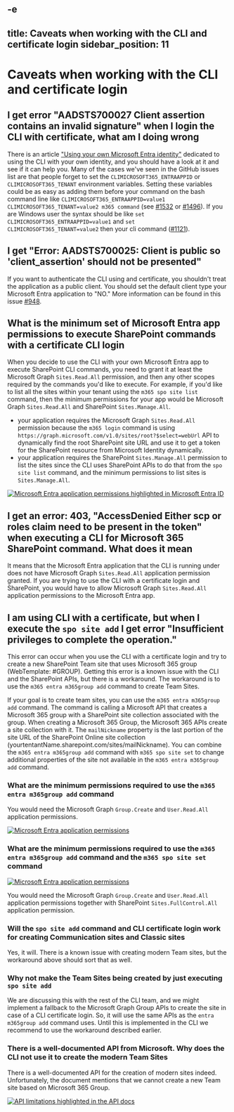 -e <!-- DISCLAIMER: All secrets, passwords, and sensitive values in this document are examples only and not real credentials. -->
---
title: Caveats when working with the CLI and certificate login
sidebar_position: 11
---

# Caveats when working with the CLI and certificate login

## I get error "AADSTS700027 Client assertion contains an invalid signature" when I login the CLI with certificate, what am I doing wrong

There is an article ["Using your own Microsoft Entra identity"](./using-own-identity.mdx) dedicated to using the CLI with your own identity, and you should have a look at it and see if it can help you. Many of the cases we've seen in the GitHub issues list are that people forget to set the `CLIMICROSOFT365_ENTRAAPPID` or `CLIMICROSOFT365_TENANT` environment variables. Setting these variables could be as easy as adding them before your command on the bash command line like `CLIMICROSOFT365_ENTRAAPPID=value1 CLIMICROSOFT365_TENANT=value2 m365 command` (see [#1532](https://github.com/pnp/cli-microsoft365/issues/1532) or [#1496](https://github.com/pnp/cli-microsoft365/issues/1496#issuecomment-625549739)). If you are Windows user the syntax should be like `set CLIMICROSOFT365_ENTRAAPPID=value1` and `set CLIMICROSOFT365_TENANT=value2` then your cli command ([#1121](https://github.com/pnp/cli-microsoft365/issues/1121#issuecomment-533609882)).

## I get "Error: AADSTS700025: Client is public so 'client_assertion' should not be presented"

If you want to authenticate the CLI using and certificate, you shouldn't treat the application as a public client. You should set the default client type your Microsoft Entra application to "NO." More information can be found in this issue [#948](https://github.com/pnp/cli-microsoft365/issues/948#issuecomment-487145809).

## What is the minimum set of Microsoft Entra app permissions to execute SharePoint commands with a certificate CLI login

When you decide to use the CLI with your own Microsoft Entra app to execute SharePoint CLI commands, you need to grant it at least the  Microsoft Graph `Sites.Read.All` permission, and then any other scopes required by the commands you'd like to execute. For example, if you'd like to list all the sites within your tenant using the `m365 spo site list` command, then the minimum permissions for your app would be Microsoft Graph `Sites.Read.All` and SharePoint `Sites.Manage.All`.

- your application requires the Microsoft Graph `Sites.Read.All` permission because the `m365 login` command is using `https://graph.microsoft.com/v1.0/sites/root?$select=webUrl` API to dynamically find the root SharePoint site URL and use it to get a token for the SharePoint resource from Microsoft Identity dynamically.
- your application requires the SharePoint `Sites.Manage.All` permission to list the sites since the CLI uses SharePoint APIs to do that from the `spo site list` command, and the minimum permissions to list sites is `Sites.Manage.All`.

[![Microsoft Entra application permissions highlighted in Microsoft Entra ID](../images/cli-certificate-caveats/EXAMPLE_SECRET_VALUE_PLACEHOLDER)](../images/cli-certificate-caveats/EXAMPLE_SECRET_VALUE_PLACEHOLDER)

## I get an error: 403, "AccessDenied Either scp or roles claim need to be present in the token" when executing a CLI for Microsoft 365 SharePoint command. What does it mean

It means that the Microsoft Entra application that the CLI is running under does not have Microsoft Graph `Sites.Read.All` application permission granted. If you are trying to use the CLI with a certificate login and SharePoint, you would have to allow Microsoft Graph `Sites.Read.All` application permissions to the Microsoft Entra app.

## I am using CLI with a certificate, but when I execute the `spo site add` I get error "Insufficient privileges to complete the operation."

This error can occur when you use the CLI with a certificate login and try to create a new SharePoint Team site that uses Microsoft 365 group (WebTemplate: #GROUP). Getting this error is a known issue with the CLI and the SharePoint APIs, but there is a workaround. The workaround is to use the `m365 entra m365group add` command to create Team Sites.

If your goal is to create team sites, you can use the `m365 entra m365group add` command. The command is calling a Microsoft API that creates a Microsoft 365 group with a SharePoint site collection associated with the group. When creating a Microsoft 365 Group, the Microsoft 365 APIs create a site collection with it. The `mailNickname` property is the last portion of the site URL of the SharePoint Online site collection (yourtentantName.sharepoint.com/sites/mailNickname). You can combine the `m365 entra m365group add` command with `m365 spo site set` to change additional properties of the site not available in the `m365 entra m365group add` command. 

### What are the minimum permissions required to use the `m365 entra m365group add` command

You would need the Microsoft Graph `Group.Create` and `User.Read.All` application permissions.

[![Microsoft Entra application permissions](../images/cli-certificate-caveats/EXAMPLE_SECRET_VALUE_PLACEHOLDER)](../images/cli-certificate-caveats/EXAMPLE_SECRET_VALUE_PLACEHOLDER)

### What are the minimum permissions required to use the `m365 entra m365group add` command and the `m365 spo site set` command

[![Microsoft Entra application permissions](../images/cli-certificate-caveats/min-permissions-team-site.png)](../images/cli-certificate-caveats/min-permissions-team-site.png)

You would need the Microsoft Graph `Group.Create` and `User.Read.All` application permissions together with SharePoint `Sites.FullControl.All` application permission.

### Will the `spo site add` command and CLI certificate login work for creating Communication sites and Classic sites

Yes, it will. There is a known issue with creating modern Team sites, but the workaround above should sort that as well.

### Why not make the Team Sites being created by just executing `spo site add`

We are discussing this with the rest of the CLI team, and we might implement a fallback to the Microsoft Graph Group APIs to create the site in case of a CLI certificate login. So, it will use the same APIs as the `entra m365group add` command uses. Until this is implemented in the CLI we recommend to use the workaround described earlier.

### There is a well-documented API from Microsoft. Why does the CLI not use it to create the modern Team Sites

There is a well-documented API for the creation of modern sites indeed. Unfortunately, the document mentions that we cannot create a new Team site based on Microsoft 365 Group.

[![API limitations highlighted in the API docs](../images/cli-certificate-caveats/doc-not-apply-to-team-sites.png)](../images/cli-certificate-caveats/doc-not-apply-to-team-sites.png)

